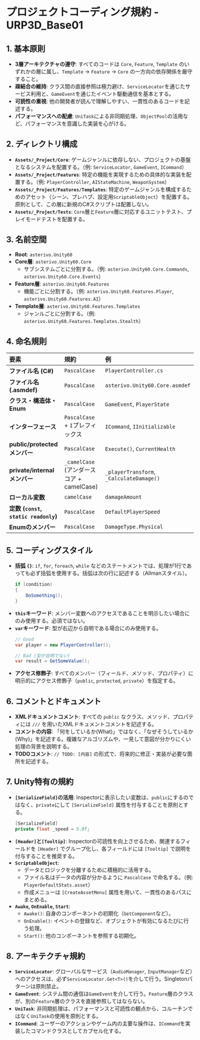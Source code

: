 ﻿# プロジェクトコーディング規約 - URP3D_Base01

## 1. 基本原則

- **3層アーキテクチャの遵守**: すべてのコードは `Core`, `Feature`, `Template` のいずれかの層に属し、`Template` → `Feature` → `Core` の一方向の依存関係を厳守すること。
- **疎結合の維持**: クラス間の直接参照は極力避け、`ServiceLocator`を通じたサービス利用と、`GameEvent`を通じたイベント駆動通信を基本とする。
- **可読性の重視**: 他の開発者が読んで理解しやすい、一貫性のあるコードを記述する。
- **パフォーマンスへの配慮**: `UniTask`による非同期処理、`ObjectPool`の活用など、パフォーマンスを意識した実装を心がける。

## 2. ディレクトリ構成

- **`Assets/_Project/Core`**: ゲームジャンルに依存しない、プロジェクトの基盤となるシステムを配置する。（例: `ServiceLocator`, `GameEvent`, `ICommand`）
- **`Assets/_Project/Features`**: 特定の機能を実現するための具体的な実装を配置する。（例: `PlayerController`, `AIStateMachine`, `WeaponSystem`）
- **`Assets/_Project/Features/Templates`**: 特定のゲームジャンルを構成するためのアセット（シーン、プレハブ、設定用`ScriptableObject`）を配置する。原則として、この層に新規のC#スクリプトは配置しない。
- **`Assets/_Project/Tests`**: `Core`層と`Feature`層に対応するユニットテスト、プレイモードテストを配置する。

## 3. 名前空間

- **Root**: `asterivo.Unity60`
- **Core層**: `asterivo.Unity60.Core`
  - サブシステムごとに分割する。（例: `asterivo.Unity60.Core.Commands`, `asterivo.Unity60.Core.Events`）
- **Feature層**: `asterivo.Unity60.Features`
  - 機能ごとに分割する。（例: `asterivo.Unity60.Features.Player`, `asterivo.Unity60.Features.AI`）
- **Template層**: `asterivo.Unity60.Features.Templates`
  - ジャンルごとに分割する。（例: `asterivo.Unity60.Features.Templates.Stealth`）

## 4. 命名規則

| 要素 | 規約 | 例 |
| :--- | :--- | :--- |
| **ファイル名 (C#)** | `PascalCase` | `PlayerController.cs` |
| **ファイル名 (.asmdef)** | `PascalCase` | `asterivo.Unity60.Core.asmdef` |
| **クラス・構造体・Enum** | `PascalCase` | `GameEvent`, `PlayerState` |
| **インターフェース** | `PascalCase` + `I`プレフィックス | `ICommand`, `IInitializable` |
| **public/protected メンバー** | `PascalCase` | `Execute()`, `CurrentHealth` |
| **private/internal メンバー** | `_camelCase` (アンダースコア + camelCase) | `_playerTransform`, `_CalculateDamage()` |
| **ローカル変数** | `camelCase` | `damageAmount` |
| **定数 (`const`, `static readonly`)** | `PascalCase` | `DefaultPlayerSpeed` |
| **Enumのメンバー** | `PascalCase` | `DamageType.Physical` |

## 5. コーディングスタイル

- **括弧 `{}`**: `if`, `for`, `foreach`, `while` などのステートメントでは、処理が1行であっても必ず括弧を使用する。括弧は次の行に記述する（Allmanスタイル）。
  ```csharp
  if (condition)
  {
      DoSomething();
  }
  ```
- **`this`キーワード**: メンバー変数へのアクセスであることを明示したい場合にのみ使用する。必須ではない。
- **`var`キーワード**: 型が右辺から自明である場合にのみ使用する。
  ```csharp
  // Good
  var player = new PlayerController();

  // Bad (型が自明でない)
  var result = GetSomeValue();
  ```
- **アクセス修飾子**: すべてのメンバー（フィールド、メソッド、プロパティ）に明示的にアクセス修飾子（`public`, `protected`, `private`）を指定する。

## 6. コメントとドキュメント

- **XMLドキュメントコメント**: すべての `public` なクラス、メソッド、プロパティには `///` を用いたXMLドキュメントコメントを記述する。
- **コメントの内容**: 「何をしているか(What)」ではなく、「なぜそうしているか(Why)」を記述する。複雑なアルゴリズムや、一見して意図が分かりにくい処理の背景を説明する。
- **TODOコメント**: `// TODO: [内容]` の形式で、将来的に修正・実装が必要な箇所を記述する。

## 7. Unity特有の規約

- **`[SerializeField]`の活用**: Inspectorに表示したい変数は、`public`にするのではなく、`private`にして `[SerializeField]` 属性を付与することを原則とする。
  ```csharp
  [SerializeField]
  private float _speed = 5.0f;
  ```
- **`[Header]`と`[Tooltip]`**: Inspectorの可読性を向上させるため、関連するフィールドを `[Header]` でグループ化し、各フィールドには `[Tooltip]` で説明を付与することを推奨する。
- **`ScriptableObject`**:
  - データとロジックを分離するために積極的に活用する。
  - ファイル名はデータの内容が分かるように `PascalCase` で命名する。（例: `PlayerDefaultStats.asset`）
  - 作成メニューは `[CreateAssetMenu]` 属性を用いて、一貫性のあるパスにまとめる。
- **`Awake`, `OnEnable`, `Start`**:
  - `Awake()`: 自身のコンポーネントの初期化（`GetComponent`など）。
  - `OnEnable()`: イベントの登録など、オブジェクトが有効になるたびに行う処理。
  - `Start()`: 他のコンポーネントを参照する初期化。

## 8. アーキテクチャ規約

- **`ServiceLocator`**: グローバルなサービス（`AudioManager`, `InputManager`など）へのアクセスは、必ず`ServiceLocator.Get<T>()`を介して行う。Singletonパターンは原則禁止。
- **`GameEvent`**: システム間の通信は`GameEvent`を介して行う。`Feature`層のクラスが、別の`Feature`層のクラスを直接参照してはならない。
- **`UniTask`**: 非同期処理は、パフォーマンスと可読性の観点から、コルーチンではなく`UniTask`の使用を原則とする。
- **`ICommand`**: ユーザーのアクションやゲーム内の主要な操作は、`ICommand`を実装したコマンドクラスとしてカプセル化する。
